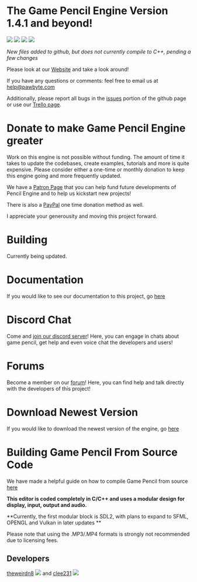 The Game Pencil Engine Version 1.4.1 and beyond!
================================================

![](https://raw.githubusercontent.com/pawbyte/Game-Pencil-Engine/master/screenshots/ss4.png)
![](https://raw.githubusercontent.com/pawbyte/Game-Pencil-Engine/master/screenshots/ss3.png)
![](https://raw.githubusercontent.com/pawbyte/Game-Pencil-Engine/master/screenshots/ss2.png)
![](https://raw.githubusercontent.com/pawbyte/Game-Pencil-Engine/master/screenshots/ss1.png)


*New files added to github, but does not currently compile to C++, pending a few changes*

Please look at our [Website](https://pawbyte.com/gamepencilengine/) and take a look around!

If you have any questions or comments: feel free to email us at <help@pawbyte.com>

Additionally, please report all bugs in the [issues](https://github.com/pawbyte/Game-Pencil-Engine/issues) portion of the github page or use our [Trello page](https://trello.com/b/QoLoJUwn/game-pencil-roadmap).


Donate to make Game Pencil Engine greater
=========================================
Work on this engine is not possible without funding. The amount of time it takes to update the codebases, create examples, tutorials and more is quite expensive. Please consider either a one-time or monthly donation to keep this engine going and more frequently updated. 

We have a [Patron Page](https://www.patreon.com/pawbyte?ty=h) that you can help fund future developments of Pencil Engine and to help us kickstart new projects!

There is also a [PayPal](http://www.pawbyte.com/donate/) one time donation method as well. 

I appreciate your generousity and moving this project forward. 


Building
========

Currently being updated.

Documentation
=============
If you would like to see our documentation to this project, go [here](http://docs.pawbyte.com/)

Discord Chat
======
Come and  [join our discord server](https://discord.gg/dCrCwrQutP)!  Here, you can engage in chats about game pencil, get help and even voice chat the developers and users!

Forums
======
Become a member on our [forum](http://community.pawbyte.com/)!  Here, you can find help and talk directly with the developers of this project!

Download Newest Version
=======================
If you would like to download the newest version of the engine, go [here](https://pawbyte.com/gamepencilengine/)

Building Game Pencil From Source Code
=====================================
We have made a helpful guide on how to compile Game Pencil from source [here](https://pawbyte.com/building-game-pencil-from-source-code/)

**This editor is coded completely in C/C++ and uses a modular design for display, input, output and audio.**

**Currently, the first modular block is SDL2, with plans to expand to SFML, OPENGL and Vulkan in later updates **

Please note that using the .MP3/.MP4 formats is strongly not recommended due to licensing fees.

Developers
----------
[theweirdn8](https://github.com/theweirdn8)
![](https://avatars0.githubusercontent.com/u/3193947?v=4&s=100)
and
[clee231](https://github.com/clee231)
![](https://avatars0.githubusercontent.com/u/1387910?v=4&s=100)



